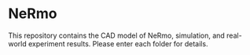 # NeRmo
This repository contains the CAD model of NeRmo, simulation, and real-world experiment results.
Please enter each folder for details.
